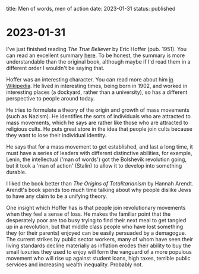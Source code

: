 title: Men of words, men of action
date: 2023-01-31
status: published

# 2023-01-31
I've just finished reading _The True Believer_ by Eric Hoffer (pub. 1951).
You can read an excellent summary [here](https://en.wikipedia.org/wiki/The_True_Believer#:~:text=The%20True%20Believer%3A%20Thoughts%20on%20the%20Nature%20of,movements%20arise%20to%20challenge%20the%20status%20quo.%20).
To be honest, the summary is more understandable than the original book,
although maybe if I'd read them in a different order I wouldn't be saying that.

Hoffer was an interesting character. You can read more about him [in Wikipedia](https://en.wikipedia.org/wiki/Eric_Hoffer). 
He lived in interesting times, being born in 1902, and worked in interesting places (a dockyard, rather than a university), so has a different perspective to people around today.

He tries to formulate a theory of the origin and growth of mass movements (such as Nazism). He identifies the sorts of individuals who are attracted to mass movements, which 
he says are rather like those who are attracted to religious cults.
He puts great store in the idea that people join cults because they want to lose
their individual identity. 

He says that for a mass movement to get established, and last a long time, 
it must have a series of leaders with different distinctive abilities, for example, Lenin, the intellectual ('man of words') got the Bolshevik revolution going, but it took a 'man of action' (Stalin) to allow it to develop into something durable.

I liked the book better than _The Origins of Totalitarianism_ by Hannah Arendt.
Arendt's book spends too much time talking about why people dislike Jews to have
any claim to be a unifying theory.

One insight which Hoffer has is that people join revolutionary movements when they feel a sense of loss. He makes the familiar point that the desperately poor are too busy trying to 
find their next meal to get tangled up in a revolution, but that middle class people who have
lost something they (or their parents) enjoyed can be easily persuaded by a demagogue.
The current strikes by public sector workers, many of whom have seen their living standards
decline materially as inflation erodes their ability to buy the small luxuries they used to enjoy
will form the vanguard of a more populous movement who will rise up against student loans,
high taxes, terrible public services and increasing wealth inequality. Probably not.



